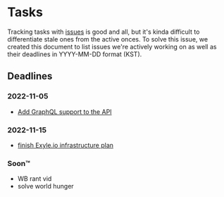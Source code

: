 # Tasks

Tracking tasks with [issues](https://github.com/exyleio/exyleio/issues)
is good and all, but it's kinda difficult to differentiate stale ones
from the active onces. To solve this issue, we created this document to
list issues we're actively working on as well as their deadlines in
YYYY-MM-DD format (KST).

## Deadlines

### 2022-11-05

- [Add GraphQL support to the API](https://github.com/exyleio/exyleio/issues/67)

### 2022-11-15

- [finish Exyle.io infrastructure plan](https://github.com/exyleio/exyleio/issues/15)

### Soon™

- WB rant vid
- solve world hunger
